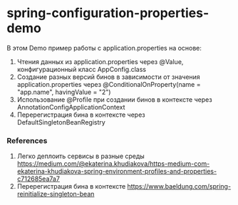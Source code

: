 # spring-configuration-properties-demo

В этом Demo пример работы с application.properties на основе:
1) Чтения данных из application.properties через @Value, конфигурационный класс AppConfig.class
2) Создание разных версий бинов в зависимости от значения application.properties через @ConditionalOnProperty(name = "app.name", havingValue = "2")
3) Использование @Profile при создании бинов в контексте через AnnotationConfigApplicationContext
4) Перерегистрация бина в контексте через DefaultSingletonBeanRegistry

### References
1. Легко деплоить сервисы в разные среды https://medium.com/@ekaterina.khudiakova/https-medium-com-ekaterina-khudiakova-spring-environment-profiles-and-properties-c712685ea7a7
2. Перерегистрация бина в контексте https://www.baeldung.com/spring-reinitialize-singleton-bean

